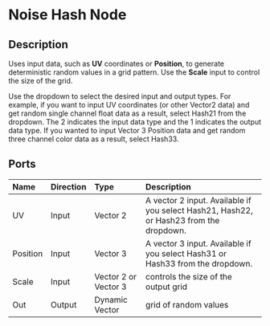 # Noise Hash Node

## Description

Uses input data, such as **UV** coordinates or **Position**, to generate deterministic random values in a grid pattern. Use the **Scale** input to control the size of the grid. 

Use the dropdown to select the desired input and output types. For example, if you want to input UV coordinates (or other Vector2 data) and get random single channel float data as a result, select Hash21 from the dropdown. The 2 indicates the input data type and the 1 indicates the output data type. If you wanted to input Vector 3 Position data and get random three channel color data as a result, select Hash33.

## Ports

| Name        | Direction           | Type  | Description |
|:------------ |:-------------|:-----|:---|
| UV      | Input | Vector 2 | A vector 2 input. Available if you select Hash21, Hash22, or Hash23 from the dropdown. |
| Position      | Input | Vector 3 | A vector 3 input. Available if you select Hash31 or Hash33 from the dropdown. |
| Scale      | Input      |   Vector 2 or Vector 3 | controls the size of the output grid |
| Out | Output      |    Dynamic Vector | grid of random values |


